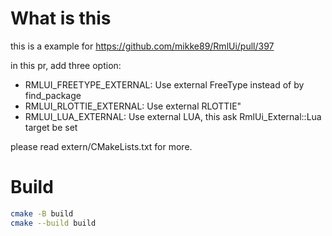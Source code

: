 # What is this

this is a example for https://github.com/mikke89/RmlUi/pull/397

in this pr, add three option:

- RMLUI_FREETYPE_EXTERNAL: Use external FreeType instead of by find_package
- RMLUI_RLOTTIE_EXTERNAL: Use external RLOTTIE"
- RMLUI_LUA_EXTERNAL: Use external LUA, this ask RmlUi_External::Lua target be set

please read extern/CMakeLists.txt for more.

# Build

```bash
cmake -B build
cmake --build build
```

